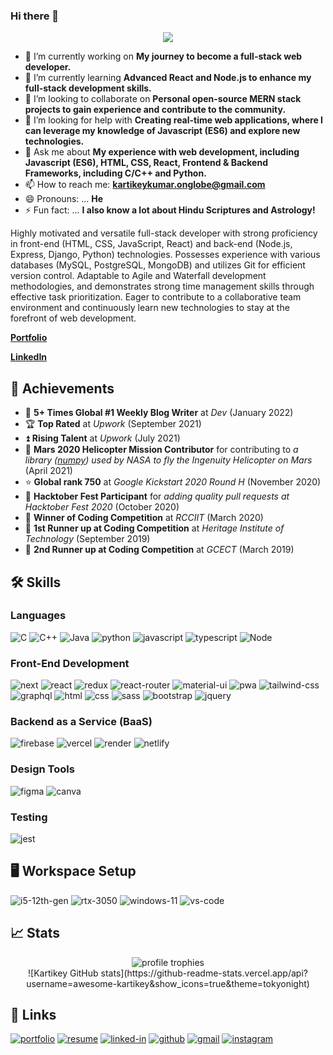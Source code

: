 ### Hi there 👋
<p align="center">
  <img src="https://capsule-render.vercel.app/api?type=waving&height=200&text=Let's+collaborate!&fontAlign=50&fontAlignY=40&color=gradient"/>
</p>

<!--
**awesome-kartikey/awesome-kartikey** is a ✨ _special_ ✨ repository because its `README.md` (this file) appears on your GitHub profile.

Here are some ideas to get you started:
-->

- 🔭 I’m currently working on **My journey to become a full-stack web developer.**
- 🌱 I’m currently learning **Advanced React and Node.js to enhance my full-stack development skills.**
- 👯 I’m looking to collaborate on **Personal open-source MERN stack projects to gain experience and contribute to the community.**
- 🤔 I’m looking for help with **Creating real-time web applications, where I can leverage my knowledge of Javascript (ES6) and explore new technologies.**
- 💬 Ask me about **My experience with web development, including Javascript (ES6), HTML, CSS, React, Frontend & Backend Frameworks, including C/C++ and Python.**
- 📫 How to reach me: **kartikeykumar.onglobe@gmail.com**
- 😄 Pronouns: ... **He**
- ⚡ Fun fact: ... **I also know a lot about Hindu Scriptures and Astrology!**

Highly motivated and versatile full-stack developer with strong proficiency in front-end (HTML, CSS, JavaScript, React) and back-end (Node.js, Express, Django, Python) technologies. Possesses experience with various databases (MySQL, PostgreSQL, MongoDB) and utilizes Git for efficient version control. Adaptable to Agile and Waterfall development methodologies, and demonstrates strong time management skills through effective task prioritization. Eager to contribute to a collaborative team environment and continuously learn new technologies to stay at the forefront of web development.

**[Portfolio](https://iamkartikey.netlify.app/)**

**[LinkedIn](https://www.linkedin.com/in/kartikey-kumar/)**

## 🏅 Achievements

-   📝 **5+ Times Global #1 Weekly Blog Writer** at _Dev_ (January 2022)
-   🏆 **Top Rated** at _Upwork_ (September 2021)
-   ⏫ **Rising Talent** at _Upwork_ (July 2021)
-   🚁 **Mars 2020 Helicopter Mission Contributor** for contributing to _a library ([numpy](https://github.com/numpy/numpy)) used by NASA to fly the Ingenuity Helicopter on Mars_ (April 2021)
-   ⭐ **Global rank 750** at _Google Kickstart 2020 Round H_ (November 2020)
-   🤝 **Hacktober Fest Participant** for _adding quality pull requests at Hacktober Fest 2020_ (October 2020)
-   🥇 **Winner of Coding Competition** at _RCCIIT_ (March 2020)
-   🥈 **1st Runner up at Coding Competition** at _Heritage Institute of Technology_ (September 2019)
-   🥉 **2nd Runner up at Coding Competition** at _GCECT_ (March 2019)

## 🛠️ Skills

### Languages

![C](<img src="https://cdn.jsdelivr.net/gh/devicons/devicon@latest/icons/c/c-original.svg" />)
![C++](<img src="https://cdn.jsdelivr.net/gh/devicons/devicon@latest/icons/cplusplus/cplusplus-original.svg" />)
![Java](<img src="https://cdn.jsdelivr.net/gh/devicons/devicon@latest/icons/java/java-original-wordmark.svg" />)
![python](<img src="https://cdn.jsdelivr.net/gh/devicons/devicon@latest/icons/python/python-original-wordmark.svg" />)
![javascript](<img src="https://cdn.jsdelivr.net/gh/devicons/devicon@latest/icons/javascript/javascript-original.svg" />)
![typescript](<img src="https://cdn.jsdelivr.net/gh/devicons/devicon@latest/icons/typescript/typescript-original.svg" />)
![Node](<img src="https://cdn.jsdelivr.net/gh/devicons/devicon@latest/icons/nodejs/nodejs-original-wordmark.svg" />)

### Front-End Development

![next](https://img.shields.io/badge/Next-000000?style=for-the-badge&logo=nextdotjs&logoColor=FFFFFF)
![react](https://img.shields.io/badge/React-20232A?style=for-the-badge&logo=react&logoColor=61DAFB)
![redux](https://img.shields.io/badge/Redux-593D88?style=for-the-badge&logo=redux&logoColor=white)
![react-router](https://img.shields.io/badge/React_Router-CA4245?style=for-the-badge&logo=react-router&logoColor=white)
![material-ui](https://img.shields.io/badge/Material_UI-0081CB?style=for-the-badge&logo=mui&logoColor=white)
![pwa](https://img.shields.io/badge/Progressive_Web_App-4285F4?style=for-the-badge&logo=googlechrome&logoColor=white)
![tailwind-css](https://img.shields.io/badge/tailwind_css-06B6D4?style=for-the-badge&logo=tailwind-css&logoColor=white)
![graphql](https://img.shields.io/badge/GraphQL-E434AA?style=for-the-badge&logo=graphql&logoColor=white)
![html](https://img.shields.io/badge/HTML5-E34F26?style=for-the-badge&logo=html5&logoColor=white)
![css](https://img.shields.io/badge/CSS3-1572B6?style=for-the-badge&logo=css3&logoColor=white)
![sass](https://img.shields.io/badge/SASS-CC6699?style=for-the-badge&logo=sass&logoColor=white)
![bootstrap](https://img.shields.io/badge/Bootstrap-563D7C?style=for-the-badge&logo=bootstrap&logoColor=white)
![jquery](https://img.shields.io/badge/jQuery-0769AD?style=for-the-badge&logo=jquery&logoColor=white)

### Backend as a Service (BaaS)

![firebase](https://img.shields.io/badge/Firebase-ffaa00?style=for-the-badge&logo=Firebase&logoColor=white)
![vercel](https://img.shields.io/badge/Vercel-000000?style=for-the-badge&logo=Vercel&logoColor=white)
![render](https://img.shields.io/badge/render-430098?style=for-the-badge&logo=heroku&logoColor=white)
![netlify](https://img.shields.io/badge/Netlify-00C7B7?style=for-the-badge&logo=netlify&logoColor=white)

### Design Tools

![figma](https://img.shields.io/badge/figma-000000?style=for-the-badge&logo=figma&logoColor=white)
![canva](https://img.shields.io/badge/canva-00C4CC?style=for-the-badge&logo=canva&logoColor=white)

### Testing

![jest](https://img.shields.io/badge/Jest-C21325?style=for-the-badge&logo=jest&logoColor=white)

## 🖥️ Workspace Setup

![i5-12th-gen](https://img.shields.io/badge/Intel-Core_i5_12th-0071C5?style=for-the-badge&logo=intel&logoColor=white)
![rtx-3050](https://img.shields.io/badge/NVIDIA-RTX_3050-76B900?style=for-the-badge&logo=nvidia&logoColor=white)
![windows-11](https://img.shields.io/badge/Windows_11-0078D6?style=for-the-badge&logo=windows&logoColor=white)
![vs-code](https://img.shields.io/badge/VS_Code-007ACC?style=for-the-badge&logo=Visual-Studio-Code&logoColor=white)


## 📈 Stats

<div align="center">
    <img src="https://github-profile-trophy.vercel.app/?username=awesome-kartikey&row=1&column=6&margin-h=8&theme=darkhub&count_private=true&margin-w=15&no-frame=true" alt="profile trophies" />
    <br />
     ![Kartikey GitHub stats](https://github-readme-stats.vercel.app/api?username=awesome-kartikey&show_icons=true&theme=tokyonight)
</div>

## 🔗 Links

[![portfolio](https://img.shields.io/badge/Portfolio-5340ff?style=for-the-badge&logo=Google-chrome&logoColor=white)](https://iamkartikey.netlify.app/)
[![resume](https://img.shields.io/badge/Resume-4285F4?style=for-the-badge&logo=read-the-docs&logoColor=white)](https://iamkartikey.netlify.app/assets/Kartikey%20Resume.pdf)
[![linked-in](https://img.shields.io/badge/Linked_In-0077B5?style=for-the-badge&logo=LinkedIn&logoColor=white)](https://www.linkedin.com/in/kartikey-kumar/)
[![github](https://img.shields.io/badge/GitHub-000000?style=for-the-badge&logo=GitHub&logoColor=white)](https://github.com/awesome-kartikey)
[![gmail](https://img.shields.io/badge/Gmail-D14836?style=for-the-badge&logo=Gmail&logoColor=white)](mailto:kartikeykumar.onglobe@gmail.com)
[![instagram](https://img.shields.io/badge/Instagram-E4405F?style=for-the-badge&logo=instagram&logoColor=white)](https://www.instagram.com/awesome_kartikey)
